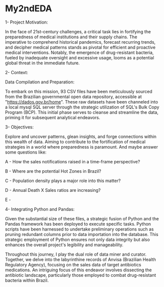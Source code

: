 # My2ndEDA


1- Project Motivation:

In the face of 21st-century challenges, a critical task lies in fortifying the preparedness of medical institutions and their supply chains. The imperative to comprehend historical pandemics, forecast recurring trends, and decipher medical patterns stands as pivotal for efficient and proactive medical interventions. Notably, the emergence of drug-resistant bacteria, fueled by inadequate oversight and excessive usage, looms as a potential global threat in the immediate future. 


2- Context:

Data Compilation and Preparation: 

To embark on this mission, 93 CSV files have been meticulously sourced from the Brazilian governmental open data repository, accessible at "https://dados.gov.br/home". These raw datasets have been channeled into a local mysql SQL server through the strategic utilization of SQL's Bulk Copy Program (BCP). This initial phase serves to cleanse and streamline the data, priming it for subsequent analytical endeavors.




3- Objectives: 

Explore and uncover patterns, glean insights, and forge connections within this wealth of data. Aiming to contribute to the fortification of medical strategies in a world where preparedness is paramount. And maybe answer some questions like: 

A - How the sales notifications raised in a time-frame perspective?

B - Where are the potential Hot Zones in Brazil?

C - Population density plays a major role into this matter? 

D - Annual Death X Sales ratios are increasing? 

E - 





4- Integrating Python and Pandas:

Given the substantial size of these files, a strategic fusion of Python and the Pandas framework has been deployed to execute specific tasks. Python scripts have been harnessed to undertake preliminary operations such as pruning redundant columns prior to data importation into the database. This strategic employment of Python ensures not only data integrity but also enhances the overall project's legibility and manageability.

Throughout this journey, I play the dual role of data miner and curator. Together, we delve into the labyrinthine records of Anvisa (Brazilian Health Regulatory Agency), focusing on the sales data of target antibiotics medications. An intriguing focus of this endeavor involves dissecting the antibiotic landscape, particularly those employed to combat drug-resistant bacteria within Brazil.

